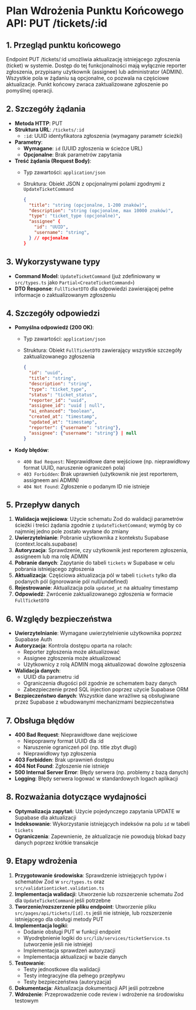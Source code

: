 # Plan Wdrożenia Punktu Końcowego API: PUT /tickets/:id

## 1. Przegląd punktu końcowego

Endpoint PUT /tickets/:id umożliwia aktualizację istniejącego zgłoszenia (ticket) w systemie. Dostęp do tej funkcjonalności mają wyłącznie reporter zgłoszenia, przypisany użytkownik (assignee) lub administrator (ADMIN). Wszystkie pola w żądaniu są opcjonalne, co pozwala na częściowe aktualizacje. Punkt końcowy zwraca zaktualizowane zgłoszenie po pomyślnej operacji.

## 2. Szczegóły żądania

- **Metoda HTTP**: PUT
- **Struktura URL**: `/tickets/:id`
  - `:id`: UUID identyfikatora zgłoszenia (wymagany parametr ścieżki)
- **Parametry**:
  - **Wymagane**: `id` (UUID zgłoszenia w ścieżce URL)
  - **Opcjonalne**: Brak parametrów zapytania
- **Treść żądania (Request Body)**:
  - Typ zawartości: `application/json`
  - Struktura: Obiekt JSON z opcjonalnymi polami zgodnymi z `UpdateTicketCommand`

    ```json
    {
      "title": "string (opcjonalne, 1-200 znaków)",
      "description": "string (opcjonalne, max 10000 znaków)",
      "type": "ticket_type (opcjonalne)",
      "assignee" {
        "id": "UUID",
        "username": "string",
      } // opcjonalne
    }
    ```

## 3. Wykorzystywane typy

- **Command Model**: `UpdateTicketCommand` (już zdefiniowany w `src/types.ts` jako `Partial<CreateTicketCommand>`)
- **DTO Response**: `FullTicketDTO` dla odpowiedzi zawierającej pełne informacje o zaktualizowanym zgłoszeniu

## 4. Szczegóły odpowiedzi

- **Pomyślna odpowiedź (200 OK)**:
  - Typ zawartości: `application/json`
  - Struktura: Obiekt `FullTicketDTO` zawierający wszystkie szczegóły zaktualizowanego zgłoszenia

    ```json
    {
      "id": "uuid",
      "title": "string",
      "description": "string",
      "type": "ticket_type",
      "status": "ticket_status",
      "reporter_id": "uuid",
      "assignee_id": "uuid | null",
      "ai_enhanced": "boolean",
      "created_at": "timestamp",
      "updated_at": "timestamp",
      "reporter": {"username": "string"},
      "assignee": {"username": "string"} | null
    }
    ```

- **Kody błędów**:
  - `400 Bad Request`: Nieprawidłowe dane wejściowe (np. nieprawidłowy format UUID, naruszenie ograniczeń pola)
  - `403 Forbidden`: Brak uprawnień (użytkownik nie jest reporterem, assigneem ani ADMIN)
  - `404 Not Found`: Zgłoszenie o podanym ID nie istnieje

## 5. Przepływ danych

1. **Walidacja wejściowa**: Użycie schematu Zod do walidacji parametrów ścieżki i treści żądania zgodnie z `UpdateTicketCommand`; wymóg by co najmniej jedno pole zostało wysłane do zmiany
2. **Uwierzytelnianie**: Pobranie użytkownika z kontekstu Supabase (context.locals.supabase)
3. **Autoryzacja**: Sprawdzenie, czy użytkownik jest reporterem zgłoszenia, assigneem lub ma rolę ADMIN
4. **Pobranie danych**: Zapytanie do tabeli `tickets` w Supabase w celu pobrania istniejącego zgłoszenia
5. **Aktualizacja**: Częściowa aktualizacja pól w tabeli `tickets` tylko dla podanych pól (ignorowanie pól null/undefined)
6. **Rejestrowanie**: Aktualizacja pola `updated_at` na aktualny timestamp
7. **Odpowiedź**: Zwrócenie zaktualizowanego zgłoszenia w formacie `FullTicketDTO`

## 6. Względy bezpieczeństwa

- **Uwierzytelnianie**: Wymagane uwierzytelnienie użytkownika poprzez Supabase Auth
- **Autoryzacja**: Kontrola dostępu oparta na rolach:
  - Reporter zgłoszenia może aktualizować
  - Assignee zgłoszenia może aktualizować
  - Użytkownicy z rolą ADMIN mogą aktualizować dowolne zgłoszenia
- **Walidacja danych**:
  - UUID dla parametru :id
  - Ograniczenia długości pól zgodnie ze schematem bazy danych
  - Zabezpieczenie przed SQL injection poprzez użycie Supabase ORM
- **Bezpieczeństwo danych**: Wszystkie dane wrażliwe są obsługiwane przez Supabase z wbudowanymi mechanizmami bezpieczeństwa

## 7. Obsługa błędów

- **400 Bad Request**: Nieprawidłowe dane wejściowe
  - Niepoprawny format UUID dla :id
  - Naruszenie ograniczeń pól (np. title zbyt długi)
  - Nieprawidłowy typ zgłoszenia
- **403 Forbidden**: Brak uprawnień dostępu
- **404 Not Found**: Zgłoszenie nie istnieje
- **500 Internal Server Error**: Błędy serwera (np. problemy z bazą danych)
- **Logging**: Błędy serwera logować w standardowych logach aplikacji

## 8. Rozważania dotyczące wydajności

- **Optymalizacja zapytań**: Użycie pojedynczego zapytania UPDATE w Supabase dla aktualizacji
- **Indeksowanie**: Wykorzystanie istniejących indeksów na polu `id` w tabeli `tickets`
- **Ograniczenia**: Zapewnienie, że aktualizacje nie powodują blokad bazy danych poprzez krótkie transakcje

## 9. Etapy wdrożenia

1. **Przygotowanie środowiska**: Sprawdzenie istniejących typów i schematów Zod w `src/types.ts` oraz `src/validationticket.validation.ts`
2. **Implementacja walidacji**: Utworzenie lub rozszerzenie schematu Zod dla `UpdateTicketCommand` jeśli potrzebne
3. **Tworzenie/rozszerzenie pliku endpoint**: Utworzenie pliku `src/pages/api/tickets/[id].ts` jeśli nie istnieje, lub rozszerzenie istniejącego dla obsługi metody PUT
4. **Implementacja logiki**:
   - Dodanie obsługi PUT w funkcji endpoint
   - Wyodrębnienie logiki do `src/lib/services/ticketService.ts` (utworzenie jeśli nie istnieje)
   - Implementacja sprawdzeń autoryzacji
   - Implementacja aktualizacji w bazie danych
5. **Testowanie**:
   - Testy jednostkowe dla walidacji
   - Testy integracyjne dla pełnego przepływu
   - Testy bezpieczeństwa (autoryzacja)
6. **Dokumentacja**: Aktualizacja dokumentacji API jeśli potrzebne
7. **Wdrożenie**: Przeprowadzenie code review i wdrożenie na środowisku testowym
